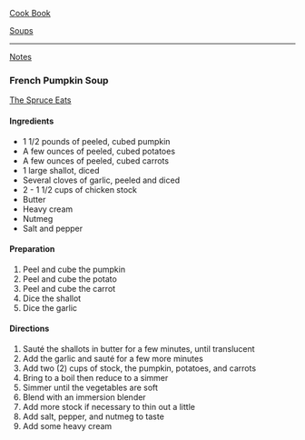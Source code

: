 [Cook Book](https://github.com/vmsmith/CookBook/blob/master/README.md)  

[Soups](https://github.com/vmsmith/CookBook/blob/master/soups.md)  

-----  

[Notes](https://github.com/vmsmith/CookBook/blob/master/notes.md)  

### French Pumpkin Soup  

[The Spruce Eats](https://www.thespruceeats.com/traditional-french-pumpkin-soup-recipe-1375839)  

#### Ingredients  
* 1 1/2 pounds of peeled, cubed pumpkin  
* A few ounces of peeled, cubed potatoes   
* A few ounces of peeled, cubed carrots  
* 1 large shallot, diced  
* Several cloves of garlic, peeled and diced  
* 2 - 1 1/2 cups of chicken stock  
* Butter
* Heavy cream  
* Nutmeg  
* Salt and pepper  


#### Preparation  

1. Peel and cube the pumpkin  
2. Peel and cube the potato  
3. Peel and cube the carrot  
4. Dice the shallot  
5. Dice the garlic  

#### Directions  

1. Sauté the shallots in butter for a few minutes, until translucent  
2. Add the garlic and sauté for a few more minutes  
3. Add two (2) cups of stock, the pumpkin, potatoes, and carrots  
4. Bring to a boil then reduce to a simmer  
5. Simmer until the vegetables are soft  
6. Blend with an immersion blender  
7. Add more stock if necessary to thin out a little  
8. Add salt, pepper, and nutmeg to taste  
9. Add some heavy cream  
